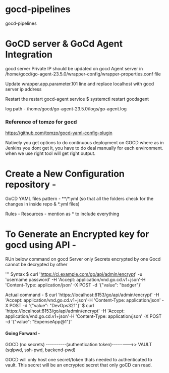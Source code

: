 # gocd-pipelines
gocd-pipelines

# GoCD server & GoCd Agent Integration

gocd server Private IP should be updated on gocd Agent server in /home/gocd/go-agent-23.5.0/wrapper-config/wrapper-properties.conf file 

Update wrapper.app.parameter.101  line and replace localhost with gocd server ip address


Restart the restart gocd-agent service
$ systemctl restart gocdagent


log path - /home/gocd/go-agent-23.5.0/logs/go-agent.log



### Reference of tomzo for gocd
https://github.com/tomzo/gocd-yaml-config-plugin


Natively you get options to do continuous deployment on GOCD where as in Jenkins you dont get it, you have to do deal manually for each environment.
when we use right tool will get right output.


# Create a New Configuration repository -
GoCD YAML files pattern - **/*.yml  (so that all the folders check for the changes in inside repo & *.yml files)

Rules - Resources - mention as * to include everything 


# To Generate an Encrypted key for gocd using API -
RUn below command on gocd Server only
Secrets encrypted by one Gocd cannot be decrypted by other 

'''
Syntax 
$ curl 'https://ci.example.com/go/api/admin/encrypt' -u 'username:password' -H 'Accept: application/vnd.go.cd.v1+json'-H 'Content-Type: application/json' -X POST -d '{"value": "badger"}'

Actual command -
$ curl 'https://localhost:8153/go/api/admin/encrypt' -H 'Accept: application/vnd.go.cd.v1+json'-H 'Content-Type: application/json' -X POST -d '{"value": "DevOps321"}'
$ curl 'https://localhost:8153/go/api/admin/encrypt' -H 'Accept: application/vnd.go.cd.v1+json'-H 'Content-Type: application/json' -X POST -d '{"value": "ExpenseApp@1"}'


#### Going Forward -
GOCD (no secrets) ----------(authentication token)-------->> VAULT (sqlpwd, ssh-pwd, backend-pwd)

GOCD will only host one secret/token thats needed to authenticated to vault.
This secret will be an encrypted secret that only goCD can read.
